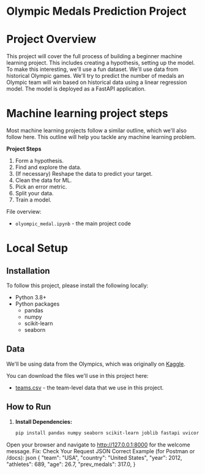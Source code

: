 # Olympic Medals Prediction Project

# Project Overview

 This project will cover the full process of building a beginner machine learning project. This includes creating a hypothesis, setting up the model.
To make this interesting, we'll use a fun dataset. We'll use data from historical Olympic games. We'll try to  predict the number of medals an Olympic team will win based on historical data using a linear regression model. The model is deployed as a FastAPI application.

# Machine learning project steps

Most machine learning projects follow a similar outline, which we'll also follow here.  This outline will help you tackle any machine learning problem.

**Project Steps**

1. Form a hypothesis.
2. Find and explore the data.
3. (If necessary) Reshape the data to predict your target.
4. Clean the data for ML.
5. Pick an error metric.
6. Split your data.
7. Train a model.



File overview:

* `olyompic_medal.ipynb` - the main project code

# Local Setup

## Installation

To follow this project, please install the following locally:

* Python 3.8+
* Python packages
    * pandas
    * numpy
    * scikit-learn
    * seaborn


## Data

We'll be using data from the Olympics, which was originally on [Kaggle](https://www.kaggle.com/datasets/heesoo37/120-years-of-olympic-history-athletes-and-results).

You can download the files we'll use in this project here:

* [teams.csv](https://drive.google.com/uc?export=download&id=1L3YAlts8tijccIndVPB-mOsRpEpVawk7) - the team-level data that we use in this project.

## How to Run

1. **Install Dependencies:**
   ```bash
   pip install pandas numpy seaborn scikit-learn joblib fastapi uvicorn
Open your browser and navigate to http://127.0.0.1:8000 for the welcome message.
Fix: Check Your Request JSON
Correct Example (for Postman or /docs):
json
{
  "team": "USA",
  "country": "United States",
  "year": 2012,
  "athletes": 689,
  "age": 26.7,
  "prev_medals": 317.0,
}
